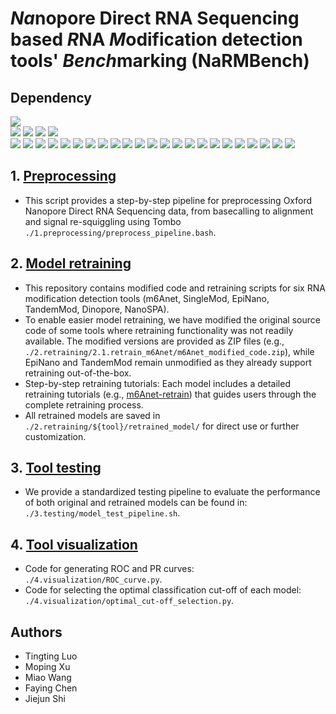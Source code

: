# *Na*nopore Direct RNA Sequencing based *R*NA *M*odification detection tools' *Bench*marking (NaRMBench)

## Dependency
![](https://img.shields.io/badge/software-version-blue)  
[![](https://img.shields.io/badge/Guppy-v6.2.1-green)](https://community.nanoporetech.com/downloads)
[![](https://img.shields.io/badge/Minimap2-v2.24-green)](https://github.com/lh3/minimap2)
[![](https://img.shields.io/badge/Nanopolish-v0.8.4-green)](https://github.com/jts/nanopolish)
[![](https://img.shields.io/badge/samtools-v1.6-green)](https://github.com/samtools/samtools)  
[![](https://img.shields.io/badge/Tombo-v1.5.1-orange)](https://github.com/nanoporetech/tombo)
[![](https://img.shields.io/badge/MINES-v0.0-orange)](https://github.com/YeoLab/MINES.git)
[![](https://img.shields.io/badge/Nanom6A-v2.0-orange)](https://github.com/gaoyubang/nanom6A)
[![](https://img.shields.io/badge/m6Anet-v1.1-orange)](https://github.com/GoekeLab/m6anet)
[![](https://img.shields.io/badge/Nanocompore-v1.0.3-orange)](https://github.com/tleonardi/nanocompore_paper_analyses)
[![](https://img.shields.io/badge/Dinopore-v0.0-orange)](https://github.com/darelab2014/Dinopore)
[![](https://img.shields.io/badge/DENA-v0.0-orange)](https://github.com/weir12/DENA/tree/release)
[![](https://img.shields.io/badge/PsiNanopore-v0.0-orange)](https://github.com/RouhanifardLab/PsiNanopore)
[![](https://img.shields.io/badge/SingleMod-v1.0-orange)](https://github.com/xieyy46/SingleMod-v1)
[![](https://img.shields.io/badge/CHEUI-v1.0-orange)](https://github.com/comprna/CHEUI?tab=readme-ov-file#identify-differential--rna-modifications-between-two-conditions)
[![](https://img.shields.io/badge/DiffErr-v0.2-blue)](https://github.com/bartongroup/differr_nanopore_DRS)
[![](https://img.shields.io/badge/DRUMMER-v0.0-blue)](https://github.com/DepledgeLab/DRUMMER/)
[![](https://img.shields.io/badge/ELIGOS-v2.1.0-blue)](https://gitlab.com/piroonj/eligos2)
[![](https://img.shields.io/badge/EpiNano-v1.2.0-blue)](https://github.com/novoalab/EpiNano)
[![](https://img.shields.io/badge/NanoRMS-v0.0-blue)](https://github.com/novoalab/nanoRMS/tree/master)
[![](https://img.shields.io/badge/NanoSPA-v0.0-blue)](https://github.com/sihaohuanguc/NanoSPA/tree/master)
[![](https://img.shields.io/badge/TandemMod-v1.1.0-blue)](https://github.com/yulab2021/TandemMod)
[![](https://img.shields.io/badge/NanoMUD-v0.0-blue)](https://github.com/ABOMSBI/NanoMUD/tree/main)
[![](https://img.shields.io/badge/m6Aiso-v0.0-blue)](https://github.com/SYSU-Wang-LAB/m6Aiso)
[![](https://img.shields.io/badge/xPore-v2.0-blue)](https://github.com/GoekeLab/xpore)
[![](https://img.shields.io/badge/pum6a-v0.0-blue)](https://github.com/liuchuwei/pum6a)
[![](https://img.shields.io/badge/Xron-v0.0-blue)](https://github.com/haotianteng/Xron/tree/master)
[![](https://img.shields.io/badge/Dorado-v1.1-blue)](https://github.com/nanoporetech/dorado)

## 1. [Preprocessing](1.preprocessing/preprocessing_pipeline.md)
- This script provides a step-by-step pipeline for preprocessing Oxford Nanopore Direct RNA Sequencing data, from basecalling to alignment and signal re-squiggling using Tombo `./1.preprocessing/preprocess_pipeline.bash`.

## 2. [Model retraining](2.retraining/README.md)
- This repository contains modified code and retraining scripts for six RNA modification detection tools (m6Anet, SingleMod, EpiNano, TandemMod, Dinopore, NanoSPA). 
- To enable easier model retraining, we have modified the original source code of some tools where retraining functionality was not readily available. The modified versions are provided as ZIP files (e.g., `./2.retraining/2.1.retrain_m6Anet/m6Anet_modified_code.zip`), while EpiNano and TandemMod remain unmodified as they already support retraining out-of-the-box.
- Step-by-step retraining tutorials: Each model includes a detailed retraining tutorials (e.g., [m6Anet-retrain](2.retraining/2.1.retrain_m6Anet/m6Anet_retrain_pipeline.md)) that guides users through the complete retraining process.
- All retrained models are saved in `./2.retraining/${tool}/retrained_model/` for direct use or further customization.

## 3. [Tool testing](3.testing/README.md)
- We provide a standardized testing pipeline to evaluate the performance of both original and retrained models can be found in: `./3.testing/model_test_pipeline.sh`.

## 4. [Tool visualization](4.visualization/README.md)
- Code for generating ROC and PR curves: `./4.visualization/ROC_curve.py`.
- Code for selecting the optimal classification cut-off of each model:  `./4.visualization/optimal_cut-off_selection.py`.

## Authors
- Tingting Luo
- Moping Xu
- Miao Wang
- Faying Chen
- Jiejun Shi

